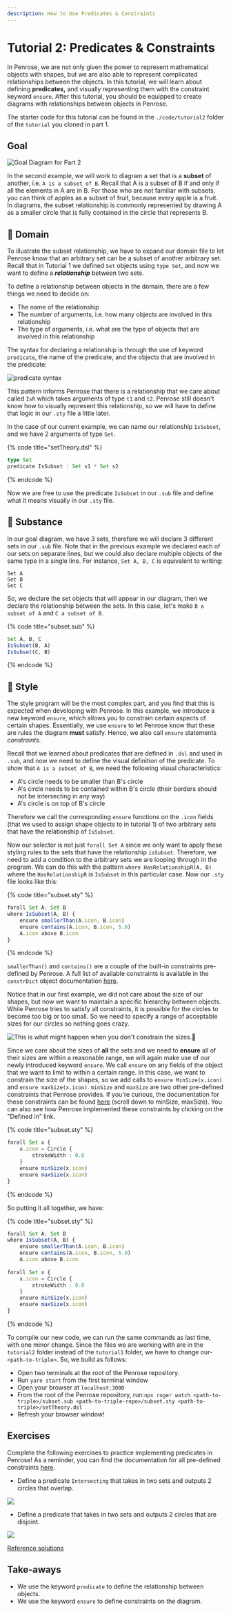 ```yaml
---
description: How to Use Predicates & Constraints
---
```


# Tutorial 2: Predicates & Constraints

In Penrose, we are not only given the power to represent mathematical objects with shapes, but we are also able to represent complicated relationships between the objects. In this tutorial, we will learn about defining **predicates,** and visually representing them with the constraint keyword `ensure`. After this tutorial, you should be equipped to create diagrams with relationships between objects in Penrose.

The starter code for this tutorial can be found in the `./code/tutorial2` folder of the `tutorial` you cloned in part 1. 

## Goal

![Goal Diagram for Part 2](https://github.com/penrose/penrose/raw/docs-edit/assets/tutorial/part2/goal.svg)

In the second example, we will work to diagram a set that is a **subset** of another, i.e. `A is a subset of B`. Recall that  A is a subset of B if and only if all the elements in A are in B. For those who are not familiar with subsets, you can think of apples as a subset of fruit, because every apple is a fruit. In diagrams, the subset relationship is commonly represented by drawing A as a smaller circle that is fully contained in the circle that represents B.

## 📄 Domain

To illustrate the subset relationship, we have to expand our domain file to let Penrose know that an arbitrary set can be a subset of another arbitrary set. Recall that in Tutorial 1 we defined `Set` objects using `type Set`, and now we want to define a _**relationship**_ between two sets.

To define a relationship between objects in the domain, there are a few things we need to decide on:

* The name of the relationship
* The number of arguments, i.e. how many objects are involved in this relationship
* The type of arguments, i.e. what are the type of objects that are involved in this relationship

The syntax for declaring a relationship is through the use of keyword `predicate`, the name of the predicate, and the objects that are involved in the predicate:

![predicate syntax](https://github.com/penrose/penrose/raw/docs-edit/assets/tutorial/part2/predicateSyntax.png)

This pattern informs Penrose that there is a relationship that we care about called `IsR` which takes arguments of type `t1` and `t2`. Penrose still doesn't know how to visually represent this relationship, so we will have to define that logic in our `.sty` file a little later.

In the case of our current example, we can name our relationship `IsSubset`, and we have 2 arguments of type `Set`.

{% code title="setTheory.dsl" %}
```typescript
type Set
predicate IsSubset : Set s1 * Set s2
```
{% endcode %}

Now we are free to use the predicate `IsSubset` in our `.sub` file and define what it means visually in our `.sty` file.

## 📄 Substance

In our goal diagram, we have 3 sets, therefore we will declare 3 different sets in our `.sub` file. Note that in the previous example we declared each of our sets on separate lines, but we could also declare multiple objects of the same type in a single line. For instance, `Set A, B, C` is equivalent to writing:

```text
Set A
Set B
Set C
```

So, we declare the set objects that will appear in our diagram, then we declare the relationship between the sets. In this case, let's make `B a subset of A` and `C a subset of B`.

{% code title="subset.sub" %}
```typescript
Set A, B, C
IsSubset(B, A)
IsSubset(C, B)
```
{% endcode %}

## 📄 Style

The style program will be the most complex part, and you find that this is expected when developing with Penrose. In this example, we introduce a new keyword `ensure`, which allows you to constrain certain aspects of certain shapes. Essentially, we use `ensure` to let Penrose know that these are rules the diagram **must** satisfy. Hence, we also call `ensure` statements _constraints_.

Recall that we learned about predicates that are defined in `.dsl` and used in `.sub`, and now we need to define the visual definition of the predicate. To show that `A is a subset of B`, we need the following visual characteristics:

* A's circle needs to be smaller than B's circle
* A's circle needs to be contained within B's circle \(their borders should not be intersecting in any way\)
* A's circle is on top of B's circle

Therefore we call the corresponding `ensure` functions on the `.icon` fields \(that we used to assign shape objects to in tutorial 1\) of two arbitrary sets that have the relationship of `IsSubset`.

Now our selector is not just `forall Set A` since we only want to apply these styling rules to the sets that have the relationship `isSubset`. Therefore, we need to add a condition to the arbitrary sets we are looping through in the program. We can do this with the pattern `where HasRelationshipR(A, B)` where the `HasRelationshipR` is `IsSubset` in this particular case. Now our `.sty` file looks like this:

{% code title="subset.sty" %}
```typescript
forall Set A; Set B
where IsSubset(A, B) {
    ensure smallerThan(A.icon, B.icon)
    ensure contains(A.icon, B.icon, 5.0)
    A.icon above B.icon
}
```
{% endcode %}

`smallerThan()` and `contains()` are a couple of the built-in constraints pre-defined by Penrose. A full list of available constraints is available in the `constrDict` object documentation [here](https://penrose.github.io/penrose/modules/_contrib_constraints_.html#constrdict).

Notice that in our first example, we did not care about the size of our shapes, but now we want to maintain a specific hierarchy between objects. While Penrose tries to satisfy all constraints, it is possible for the circles to become too big or too small. So we need to specify a range of acceptable sizes for our circles so nothing goes crazy.

![This is what might happen when you don&apos;t constrain the sizes.&#x1F47F;](https://github.com/penrose/penrose/raw/docs-edit/assets/tutorial/part2/no_ensures.png)

Since we care about the sizes of **all** the sets and we need to **ensure** all of their sizes are within a reasonable range, we will again make use of our newly introduced keyword `ensure`. We call `ensure` on any fields of the object that we want to limit to within a certain range. In this case, we want to constrain the size of the shapes, so we add calls to `ensure MinSize(x.icon)` and `ensure maxSize(x.icon)`. `minSize` and `maxSize` are two other pre-defined constraints that Penrose provides. If you're curious, the documentation for these constraints can be found [here](https://penrose.github.io/penrose/modules/_contrib_constraints_.html#constrdict) \(scroll down to minSize, maxSize\). You can also see how Penrose implemented these constraints by clicking on the "Defined in" link.

{% code title="subset.sty" %}
```typescript
forall Set x {
    x.icon = Circle {
        strokeWidth : 0.0
    }
    ensure minSize(x.icon)
    ensure maxSize(x.icon)
}
```
{% endcode %}

So putting it all together, we have:

{% code title="subset.sty" %}
```typescript
forall Set A; Set B
where IsSubset(A, B) {
    ensure smallerThan(A.icon, B.icon)
    ensure contains(A.icon, B.icon, 5.0)
    A.icon above B.icon
    
forall Set x {
    x.icon = Circle {
        strokeWidth : 0.0
    }
    ensure minSize(x.icon)
    ensure maxSize(x.icon)
}
```
{% endcode %}

To compile our new code, we can run the same commands as last time, with one minor change. Since the files we are working with are in the `tutorial2` folder instead of the `tutorial1` folder, we have to change our-`<path-to-triple>`. So, we build as follows:

* Open two terminals at the root of the Penrose repository.
* Run `yarn start` from the first terminal window
* Open your browser at `localhost:3000`
* From the root of the Penrose repository, run:`npx roger watch <path-to-triple>/subset.sub <path-to-triple-repo>/subset.sty <path-to-triple>/setTheory.dsl`
* Refresh your browser window!

## Exercises

Complete the following exercises to practice implementing predicates in Penrose! As a reminder, you can find the documentation for all pre-defined constraints [here](https://penrose.github.io/penrose/modules/_contrib_constraints_.html#constrdict).

* Define a predicate `Intersecting` that takes in two sets and outputs 2 circles that overlap.

![](.gitbook/assets/e1c1.png)

* Define a predicate that takes in two sets and outputs 2 circles that are disjoint.

![](.gitbook/assets/e1c2.png)

[Reference solutions](https://github.com/penrose/penrose/blob/docs-edit/tutorial/code/tutorial2/exercises-sol.md)

## Take-aways

* We use the keyword `predicate` to define the relationship between objects.
* We use the keyword `ensure` to define constraints on the diagram.

